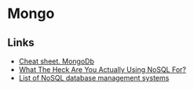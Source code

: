 # Mongo

## Links

* [Cheat sheet. MongoDb](MongoDB-cheat-sheet-Red-Hat-Developer.pdf)
* [What The Heck Are You Actually Using NoSQL For?](http://highscalability.com/blog/2010/12/6/what-the-heck-are-you-actually-using-nosql-for.html)
* [List of NoSQL database management systems](http://nosql-database.org/)
